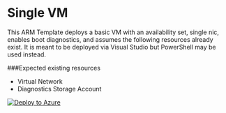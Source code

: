 ﻿# Single VM

This ARM Template deploys a basic VM with an availability set, single nic, enables boot diagnostics, and assumes the following resources already exist. It is meant to be deployed via Visual Studio but PowerShell may be used instead.

###Expected existing resources
* Virtual Network
* Diagnostics Storage Account


[![Deploy to Azure](https://azuredeploy.net/deploybutton.png)](https://azuredeploy.net/)
